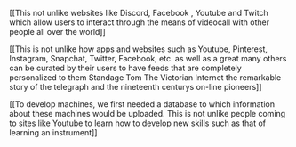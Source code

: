[[This not unlike websites like Discord, Facebook , Youtube and Twitch which allow users to interact through the means of videocall with other people all over the world]]

[[This is not unlike how apps and websites such as Youtube, Pinterest, Instagram, Snapchat, Twitter, Facebook, etc. as well as a great many others can be curated by their users to have feeds that are completely personalized to them Standage Tom The Victorian Internet the remarkable story of the telegraph and the nineteenth centurys on-line pioneers]]

[[To develop machines, we first needed a database to which information about these machines would be uploaded. This is not unlike people coming to sites like Youtube to learn how to develop new skills such as that of learning an instrument]]

